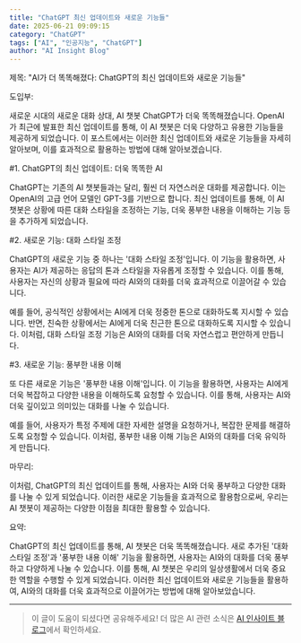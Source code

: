 ```yaml
---
title: "ChatGPT 최신 업데이트와 새로운 기능들"
date: 2025-06-21 09:09:15
category: "ChatGPT"
tags: ["AI", "인공지능", "ChatGPT"]
author: "AI Insight Blog"
---
```


제목: "AI가 더 똑똑해졌다: ChatGPT의 최신 업데이트와 새로운 기능들"

도입부: 

새로운 시대의 새로운 대화 상대, AI 챗봇 ChatGPT가 더욱 똑똑해졌습니다. OpenAI가 최근에 발표한 최신 업데이트를 통해, 이 AI 챗봇은 더욱 다양하고 유용한 기능들을 제공하게 되었습니다. 이 포스트에서는 이러한 최신 업데이트와 새로운 기능들을 자세히 알아보며, 이를 효과적으로 활용하는 방법에 대해 알아보겠습니다.

#1. ChatGPT의 최신 업데이트: 더욱 똑똑한 AI

ChatGPT는 기존의 AI 챗봇들과는 달리, 훨씬 더 자연스러운 대화를 제공합니다. 이는 OpenAI의 고급 언어 모델인 GPT-3를 기반으로 합니다. 최신 업데이트를 통해, 이 AI 챗봇은 상황에 따른 대화 스타일을 조정하는 기능, 더욱 풍부한 내용을 이해하는 기능 등을 추가하게 되었습니다.

#2. 새로운 기능: 대화 스타일 조정

ChatGPT의 새로운 기능 중 하나는 '대화 스타일 조정'입니다. 이 기능을 활용하면, 사용자는 AI가 제공하는 응답의 톤과 스타일을 자유롭게 조정할 수 있습니다. 이를 통해, 사용자는 자신의 상황과 필요에 따라 AI와의 대화를 더욱 효과적으로 이끌어갈 수 있습니다.

예를 들어, 공식적인 상황에서는 AI에게 더욱 정중한 톤으로 대화하도록 지시할 수 있습니다. 반면, 친숙한 상황에서는 AI에게 더욱 친근한 톤으로 대화하도록 지시할 수 있습니다. 이처럼, 대화 스타일 조정 기능은 AI와의 대화를 더욱 자연스럽고 편안하게 만듭니다.

#3. 새로운 기능: 풍부한 내용 이해

또 다른 새로운 기능은 '풍부한 내용 이해'입니다. 이 기능을 활용하면, 사용자는 AI에게 더욱 복잡하고 다양한 내용을 이해하도록 요청할 수 있습니다. 이를 통해, 사용자는 AI와 더욱 깊이있고 의미있는 대화를 나눌 수 있습니다.

예를 들어, 사용자가 특정 주제에 대한 자세한 설명을 요청하거나, 복잡한 문제를 해결하도록 요청할 수 있습니다. 이처럼, 풍부한 내용 이해 기능은 AI와의 대화를 더욱 유익하게 만듭니다.

마무리:

이처럼, ChatGPT의 최신 업데이트를 통해, 사용자는 AI와 더욱 풍부하고 다양한 대화를 나눌 수 있게 되었습니다. 이러한 새로운 기능들을 효과적으로 활용함으로써, 우리는 AI 챗봇이 제공하는 다양한 이점을 최대한 활용할 수 있습니다.

요약:

ChatGPT의 최신 업데이트를 통해, AI 챗봇은 더욱 똑똑해졌습니다. 새로 추가된 '대화 스타일 조정'과 '풍부한 내용 이해' 기능을 활용하면, 사용자는 AI와의 대화를 더욱 풍부하고 다양하게 나눌 수 있습니다. 이를 통해, AI 챗봇은 우리의 일상생활에서 더욱 중요한 역할을 수행할 수 있게 되었습니다. 이러한 최신 업데이트와 새로운 기능들을 활용하여, AI와의 대화를 더욱 효과적으로 이끌어가는 방법에 대해 알아보았습니다.

---

> 이 글이 도움이 되셨다면 공유해주세요! 
> 더 많은 AI 관련 소식은 [AI 인사이트 블로그](https://tonyhwang1004.github.io/ai-insight-blog)에서 확인하세요.
